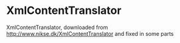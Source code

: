 # XmlContentTranslator
XmlContentTranslator, downloaded from http://www.nikse.dk/XmlContentTranslator and fixed in some parts

